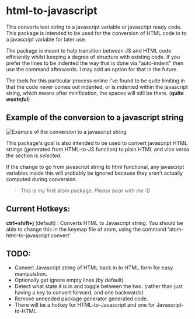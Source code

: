 # html-to-javascript

This converts text string to a javascript variable or javascript ready code.
This package is intended to be used for the conversion of HTML code in to a javascript variable for later use.

The package is meant to help transition between JS and HTML code efficiently whilst keeping a degree of structure with existing code. If you prefer the lines to be indented the way that is done via "auto-indent" then use the command afterwards. I may add an option for that in the future.

The tools for this particular process online I've found to be quite limiting in that the code never comes out indented, or is indented within the javascript string, which means after minification, the spaces will still be there. (**quite _wasteful_**)




## Example of the conversion to a javascript string
![Example of the conversion to a javascript string](https://puu.sh/qhoQV/3b18444414.gif)

This package's goal is also intended to be used to convert javascript HTML strings (generated from HTML-to-JS function) to plain HTML and vice versa the section is *selected*.

If the change to go from javascript string to html functional, any javascript variables inside this will probably be ignored because they aren't actually computed during conversion.


> This is my first atom package. <em>Please bear with me :D</em>

## Current Hotkeys:
<b>ctrl+shift+j</b> (default) : Converts HTML to Javascript string.
You should be able to change this in the keymap file of atom, using the command 'atom-html-to-javascript:convert'

## TODO:
- Convert Javascript string of HTML back in to HTML form for easy manipulation.
- Optionally get ignore empty lines (by default)
- Detect what state it is in and toggle between the two. (rather than just having a key to convert forward, and one backwards)
- Remove unneeded package generator generated code.
- There will be a hotkey for HTML-to-Javascript and one for Javascript-to-HTML.
